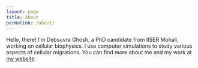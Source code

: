 ```yaml
---
layout: page
title: About
permalink: /about/
---
```


Hello, there! I'm Debsuvra Ghosh, a PhD candidate from IISER Mohali, working on cellular biophysics. I use computer simulations to study various aspects of cellular migrations. You can find more about me and my work at [my website](https://www.debsuvra.com).
